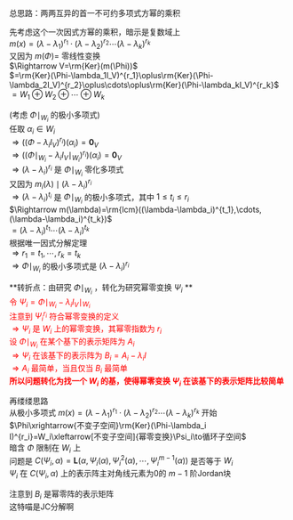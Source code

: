 总思路：两两互异的首一不可约多项式方幂的乘积  
  
先考虑这个一次因式方幂的乘积，暗示是复数域上  
$m(x)=(\lambda-\lambda_1)^{r_1}\cdot(\lambda-\lambda_2)^{r_2}\cdots(\lambda-\lambda_k)^{r_k}$  
又因为 $m(\Phi)=$ 零线性变换  
$\Rightarrow V=\rm{Ker}(m(\Phi))$  
$=\rm{Ker}(\Phi-\lambda_1I_V)^{r_1}\oplus\rm{Ker}(\Phi-\lambda_2I_V)^{r_2}\oplus\cdots\oplus\rm{Ker}(\Phi-\lambda_kI_V)^{r_k}$  
$=W_1\oplus W_2\oplus\cdots\oplus W_k$  
  
(考虑 $\Phi\mid_{W_i}$ 的极小多项式)  
任取 $\alpha_i\in W_i$  
$\Rightarrow((\Phi-\lambda_iI_V)^{r_i})(\alpha_i)=\mathbf0_V$  
$\Rightarrow((\Phi\mid_{W_i}-\lambda_iI_V\mid_{W_i})^{r_i})(\alpha_i)=\mathbf0_V$  
$\Rightarrow(\lambda-\lambda_i)^{r_i}$ 是 $\Phi\mid_{W_i}$ 零化多项式  
又因为 $m_i(\lambda)\mid(\lambda-\lambda_i)^{r_i}$  
$\Rightarrow(\lambda-\lambda_i)^{t_i}$ 是 $\Phi\mid_{W_i}$ 的极小多项式，其中 $1\le t_i\le r_i$  
$\Rightarrow m(\lambda)=\rm{lcm}((\lambda-\lambda_i)^{t_1},\cdots,(\lambda-\lambda_i)^{t_k})$  
$=(\lambda-\lambda_i)^{t_1}\cdots(\lambda-\lambda_i)^{t_k}$  
根据唯一因式分解定理  
$\Rightarrow r_1=t_1,\cdots,r_k=t_k$  
$\Rightarrow\Phi\mid_{W_i}$ 的极小多项式是 $(\lambda-\lambda_i)^{r_i}$  
  
**转折点：由研究 $\Phi\mid_{W_i}$ ，转化为研究幂零变换 $\Psi_i$ **  
<font color=red>令 $\Psi_i=\Phi\mid_{W_i}-\lambda_iI_V\mid_{W_i}$  
注意到 $\Psi_i^{r_i}$ 符合幂零变换的定义  
$\Rightarrow\Psi_i$ 是 $W_i$ 上的幂零变换，其幂零指数为 $r_i$  
设 $\Phi\mid_{W_i}$ 在某个基下的表示矩阵为 $A_i$  
$\Rightarrow\Psi_i$ 在该基下的表示阵为 $B_i=A_i-\lambda_i I$  
$\Rightarrow A_i$ 最简单，当且仅当 $B_i$ 最简单  
**所以问题转化为找一个 $W_i$ 的基，使得幂零变换 $\Psi_i$ 在该基下的表示矩阵比较简单**</font>  
  
再缕缕思路  
从极小多项式 $m(x)=(\lambda-\lambda_1)^{r_1}\cdot(\lambda-\lambda_2)^{r_2}\cdots(\lambda-\lambda_k)^{r_k}$ 开始  
$\Phi\xrightarrow{不变子空间}\rm{Ker}(\Phi-\lambda_i I)^{r_i}=W_i\xleftarrow[不变子空间]{幂零变换}\Psi_i\to循环子空间$  
暗含 $\Phi$ 限制在 $W_i$ 上  
问题是 $C(\Psi_i,\alpha)=\mathbf L(\alpha,\Psi_i(\alpha),\Psi_i^2(\alpha),\cdots,\Psi_i^{m-1}(\alpha))$ 是否等于 $W_i$  
$\Psi_i$ 在 $C(\Psi_i,\alpha)$ 上的表示阵主对角线元素为0的 $m-1$ 阶Jordan块  
  
注意到 $B_i$ 是幂零阵的表示矩阵  
这特喵是JC分解啊  
